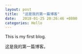 ```yaml
---
layout: post
title:  "这是我的第一篇博客"
date:   2018-01-25 20:26:46 +0800
categories: Hello
---
```


This is my first blog.

这是我的第一篇博客。
